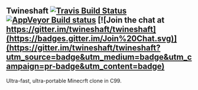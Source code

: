 Twineshaft [![Travis Build Status](https://travis-ci.org/twineshaft/twineshaft.svg?branch=master)](https://travis-ci.org/twineshaft/twineshaft) [![AppVeyor Build status](https://ci.appveyor.com/api/projects/status/qepb8q3jv8nsnn2u?svg=true)](https://ci.appveyor.com/project/waddlesplash/twineshaft) [![Join the chat at https://gitter.im/twineshaft/twineshaft](https://badges.gitter.im/Join%20Chat.svg)](https://gitter.im/twineshaft/twineshaft?utm_source=badge&utm_medium=badge&utm_campaign=pr-badge&utm_content=badge)
-----------------------------------------------------------------
Ultra-fast, ultra-portable Minecrft clone in C99.
